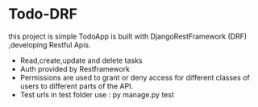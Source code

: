 # Todo-DRF
this project is simple TodoApp is built with DjangoRestFramework (DRF) ,developing Restful Apis.
- Read,create,update and delete tasks
- Auth  provided by Restframework
- Permissions are used to grant or deny access for different classes of users to different parts of the API. 
- Test urls in test folder use : py manage.py test
